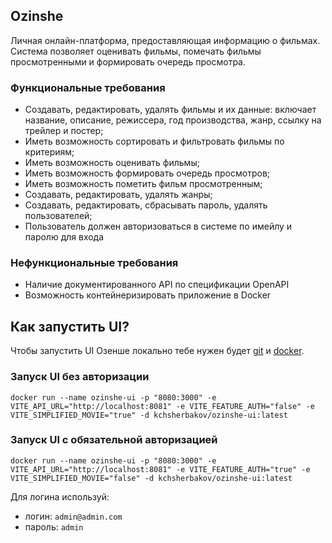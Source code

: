 ## Ozinshe

Личная онлайн-платформа, предоставляющая информацию о фильмах. Система позволяет оценивать фильмы, помечать фильмы 
просмотренными и формировать очередь просмотра.

### Функциональные требования

* Создавать, редактировать, удалять фильмы и их данные: включает название, описание, режиссера, год производства, жанр, ссылку на трейлер и постер;
* Иметь возможность сортировать и фильтровать фильмы по критериям;
* Иметь возможность оценивать фильмы;
* Иметь возможность формировать очередь просмотров;
* Иметь возможность пометить фильм просмотренным;
* Создавать, редактировать, удалять жанры;
* Создавать, редактировать, сбрасывать пароль, удалять пользователей;
* Пользователь должен авторизоваться в системе по имейлу и паролю для входа

### Нефункциональные требования

* Наличие документированного API по спецификации OpenAPI
* Возможность контейнеризировать приложение в Docker

## Как запустить UI?

Чтобы запустить UI Озенше локально тебе нужен будет [git](https://git-scm.com/) и [docker](https://www.docker.com/).  

### Запуск UI без авторизации

```
docker run --name ozinshe-ui -p "8080:3000" -e VITE_API_URL="http://localhost:8081" -e VITE_FEATURE_AUTH="false" -e VITE_SIMPLIFIED_MOVIE="true" -d kchsherbakov/ozinshe-ui:latest
```

### Запуск UI с обязательной авторизацией

```
docker run --name ozinshe-ui -p "8080:3000" -e VITE_API_URL="http://localhost:8081" -e VITE_FEATURE_AUTH="true" -e VITE_SIMPLIFIED_MOVIE="false" -d kchsherbakov/ozinshe-ui:latest
```

Для логина используй:
* логин: `admin@admin.com`
* пароль: `admin`